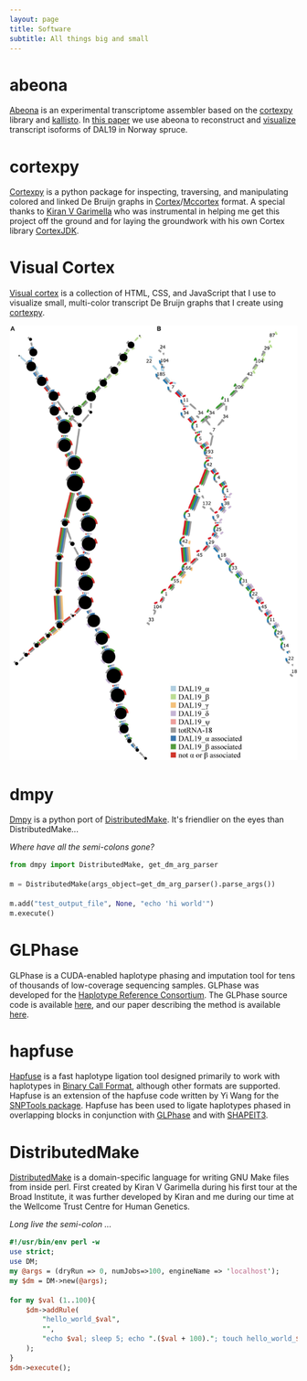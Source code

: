 ```yaml
---
layout: page
title: Software
subtitle: All things big and small
---
```

# abeona

[Abeona](https://github.com/winni2k/abeona) is an experimental transcriptome assembler based on the [cortexpy](./software.md#cortexpy) library and [kallisto](https://pachterlab.github.io/kallisto/). In [this paper](https://doi.org/10.3389/fpls.2018.01625) we use abeona to reconstruct and 
[visualize](./software.md#visual-cortex) transcript isoforms of DAL19 in Norway spruce.

# cortexpy

[Cortexpy](https://github.com/winni2k/cortexpy) is a python package for inspecting, traversing, and manipulating colored and linked De Bruijn graphs in [Cortex](https://github.com/iqbal-lab/cortex)/[Mccortex](https://github.com/mcveanlab/mccortex) format. A special thanks to [Kiran V Garimella](https://github.com/kvg) who was instrumental in helping me get this project off the ground and for laying the groundwork with his own Cortex library [CortexJDK](https://github.com/mcveanlab/CortexJDK).

# Visual Cortex

[Visual cortex](https://github.com/winni2k/visual_cortex) is a collection of HTML, CSS, and JavaScript that I use to visualize small, multi-color transcript De Bruijn graphs that I create using [cortexpy](./software.md#cortexpy). 

<a href="https://www.frontiersin.org/articles/10.3389/fpls.2018.01625/full#F2">
    <img src="/assets/img/visual_cortex.jpg" alt="a_visual_cortex_example">
</a>

# dmpy

[Dmpy](https://github.com/kvg/dmpy) is a python port of [DistributedMake](./software.md#DistributedMake). It's friendlier on the eyes than DistributedMake...

_Where have all the semi-colons gone?_
```python
from dmpy import DistributedMake, get_dm_arg_parser

m = DistributedMake(args_object=get_dm_arg_parser().parse_args())

m.add("test_output_file", None, "echo 'hi world'")
m.execute()
```

# GLPhase

GLPhase is a CUDA-enabled haplotype phasing and imputation tool for tens of thousands of low-coverage sequencing samples.  GLPhase was developed for the [Haplotype Reference Consortium](http://www.haplotype-reference-consortium.org/).  The GLPhase source code is available [here](https://github.com/winni2k/GLPhase), and our paper describing the method is available [here](https://doi.org/10.1038/ng.3643).

# hapfuse

[Hapfuse](https://bitbucket.org/wkretzsch/hapfuse/overview) is a fast haplotype ligation tool designed primarily to work with haplotypes in [Binary Call Format](http://samtools.github.io/hts-specs/BCFv1_qref.pdf), although other formats are supported. Hapfuse is an extension of the hapfuse code written by Yi Wang for the [SNPTools package](https://www.hgsc.bcm.edu/software/snptools). Hapfuse has been used to ligate haplotypes phased in overlapping blocks in conjunction with [GLPhase](https://doi.org/10.1038/ng.3643) and with [SHAPEIT3](https://biobank.ctsu.ox.ac.uk/crystal/docs/impute_ukb_v1.pdf).

# DistributedMake

[DistributedMake](https://github.com/winni2k/DM) is a domain-specific language for writing GNU Make files from inside perl. First created by Kiran V Garimella during his first tour at the Broad Institute, it was further developed by Kiran and me during our time at the Wellcome Trust Centre for Human Genetics. 

_Long live the semi-colon ..._
```perl
#!/usr/bin/env perl -w
use strict;
use DM;
my @args = (dryRun => 0, numJobs=>100, engineName => 'localhost');
my $dm = DM->new(@args);    

for my $val (1..100){
    $dm->addRule(
        "hello_world_$val",
        "",
        "echo $val; sleep 5; echo ".($val + 100)."; touch hello_world_$val"
    );
}
$dm->execute();
```

